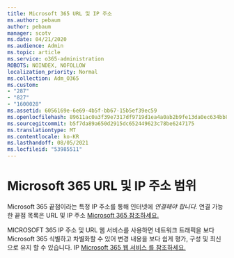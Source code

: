 ```yaml
---
title: Microsoft 365 URL 및 IP 주소
ms.author: pebaum
author: pebaum
manager: scotv
ms.date: 04/21/2020
ms.audience: Admin
ms.topic: article
ms.service: o365-administration
ROBOTS: NOINDEX, NOFOLLOW
localization_priority: Normal
ms.collection: Adm_O365
ms.custom:
- "287"
- "827"
- "1600028"
ms.assetid: 6056169e-6e69-4b5f-bb67-15b5ef39ec59
ms.openlocfilehash: 89611ac0a3f39e7317df9719d1ea4a0ab2b9fe13da0ec634bb83190870fe5874
ms.sourcegitcommit: b5f7da89a650d2915dc652449623c78be6247175
ms.translationtype: MT
ms.contentlocale: ko-KR
ms.lasthandoff: 08/05/2021
ms.locfileid: "53985511"
---
```

# <a name="microsoft-365-urls-and-ip-address-ranges"></a>Microsoft 365 URL 및 IP 주소 범위

Microsoft 365 끝점이라는 특정 IP 주소를 통해 인터넷에 *연결해야 합니다.*
연결 가능한 끝점 목록은 URL 및 IP 주소 [Microsoft 365 참조하세요.](https://docs.microsoft.com/office365/enterprise/urls-and-ip-address-ranges) 

MICROSOFT 365 IP 주소 및 URL 웹 서비스를 사용하면 네트워크 트래픽을 보다 Microsoft 365 식별하고 차별화할 수 있어 변경 내용을 보다 쉽게 평가, 구성 및 최신으로 유지 할 수 있습니다. IP [Microsoft 365 웹 서비스 를 참조하세요.](https://docs.microsoft.com/office365/enterprise/office-365-ip-web-service)